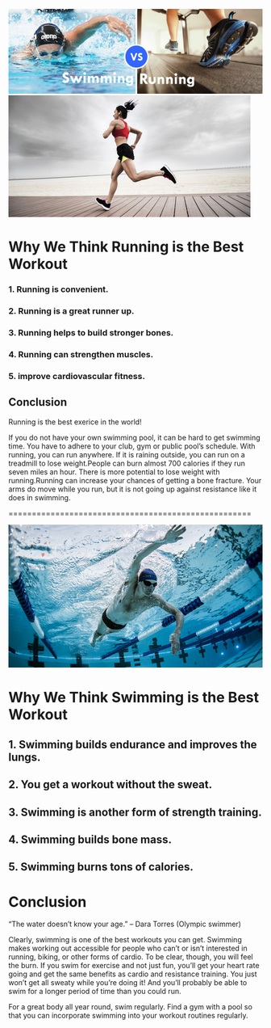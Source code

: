 ![Which one is the best?](s_vs_r.jpg)
![Running is the best exerice in the world!](running.jpg)
# Why We Think Running is the Best Workout

### 1. Running is convenient. 
### 2. Running is a great runner up.
### 3. Running helps to build stronger bones.
### 4. Running can strengthen muscles. 
### 5. improve cardiovascular fitness.
## Conclusion
Running is the best exerice in the world!

 If you do not have your own swimming pool, it can be hard to get swimming time. You have to adhere to your club, gym or public pool’s schedule. With running, you can run anywhere. If it is raining outside, you can run on a treadmill to lose weight.People can burn almost 700 calories if they run seven miles an hour. There is more potential to lose weight with running.Running can increase your chances of getting a bone fracture. Your arms do move while you run, but it is not going up against resistance like it does in swimming.
 
====================================================

![Swimming is the best exercise in the world!](swimming.jpg)
# Why We Think Swimming is the Best Workout
## 1. Swimming builds endurance and improves the lungs.
## 2. You get a workout without the sweat.
## 3. Swimming is another form of strength training.
## 4. Swimming builds bone mass.
## 5. Swimming burns tons of calories.
#                 Conclusion

“The water doesn’t know your age.” – Dara Torres (Olympic swimmer)

Clearly, swimming is one of the best workouts you can get. Swimming makes working out accessible for people who can’t or isn’t interested in running, biking, or other forms of cardio. To be clear, though, you will feel the burn. If you swim for exercise and not just fun, you’ll get your heart rate going and get the same benefits as cardio and resistance training. You just won’t get all sweaty while you’re doing it! And you’ll probably be able to swim for a longer period of time than you could run.

For a great body all year round, swim regularly. Find a gym with a pool so that you can incorporate swimming into your workout routines regularly.


